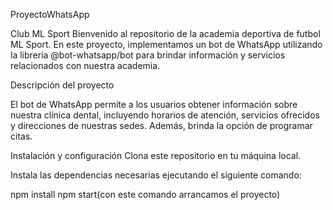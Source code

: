 ProyectoWhatsApp

Club ML Sport
Bienvenido al repositorio de la academia deportiva de futbol ML Sport. En este proyecto, implementamos un bot de WhatsApp utilizando la librería @bot-whatsapp/bot para brindar información y servicios relacionados con nuestra academia.

Descripción del proyecto

El bot de WhatsApp permite a los usuarios obtener información sobre nuestra clínica dental, incluyendo horarios de atención, servicios ofrecidos y direcciones de nuestras sedes. Además, brinda la opción de programar citas.

Instalación y configuración
Clona este repositorio en tu máquina local.

Instala las dependencias necesarias ejecutando el siguiente comando:

npm install
npm start(con este comando arrancamos el proyecto)
